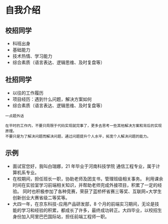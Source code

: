# 自我介绍

## 校招同学

- 科班出身
- 基础能力
- 技术热情、学习能力
- 综合素质（语言表达、逻辑思维、及时复盘等）

## 社招同学

- 以往的工作履历
- 项目经历：遇到什么问题，解决方案如何
- 综合素质（语言表达、逻辑思维、及时复盘等）

```
一点题外话

在平时的工作内，不要只局限于代码实现就完事了，更多去思考一些其他解决方案和背后的实现原理。
不要只是为了解决问题而解决问题，通过问题提升个人水平，拓宽个人解决问题的能力。
```

## 示例

- 面试官您好，我叫白瑞娜，21 年毕业于河南科技学院 通信工程专业，属于计算机系专业。
- 在校期间，担任班长一职，协助老师及团支书，管理班级相关事务。
  利用课余时间在实验室学习前端相关知识，并帮助老师完成外接项目，积累了一定的经验。
  同时也积极参加了各种竞赛，荣获了蓝桥杯省赛三等奖、互联网+大学生创新创业大赛省级二等奖等。
- 大四一年，在京东科技-应用产品研发部，8 个月的前端实习期间，无论是技能的学习和经验的积累，都成长了许多，最终成功转正。大四毕业，以校招生身份加入阿里巴巴国际站，担任前端工程师一职。
